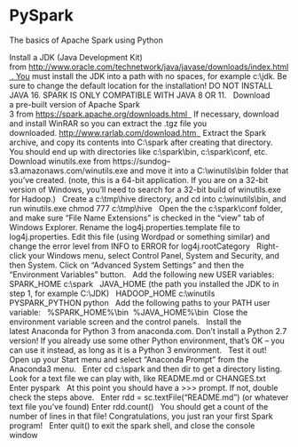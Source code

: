 # PySpark
The basics of Apache Spark using Python

Install a JDK (Java Development Kit) 
from http://www.oracle.com/technetwork/java/javase/downloads/index.html . You must install the JDK into a path with no spaces, for example c:\jdk. Be sure to change the default location for the installation! DO NOT INSTALL JAVA 16. SPARK IS ONLY COMPATIBLE WITH JAVA 8 OR 11.  
Download a pre-built version of Apache Spark 3 from https://spark.apache.org/downloads.html  
If necessary, download and install WinRAR so you can extract the .tgz file you downloaded. http://www.rarlab.com/download.htm  
Extract the Spark archive, and copy its contents into C:\spark after creating that directory. You should end up with directories like c:\spark\bin, c:\spark\conf, etc.  
Download winutils.exe from https://sundog–s3.amazonaws.com/winutils.exe and move it into a C:\winutils\bin folder that you’ve created. (note, this is a 64-bit application. If you are on a 32-bit version of Windows, you’ll need to search for a 32-bit build of winutils.exe for Hadoop.)  
Create a c:\tmp\hive directory, and cd into c:\winutils\bin, and run winutils.exe chmod 777 c:\tmp\hive  
Open the the c:\spark\conf folder, and make sure “File Name Extensions” is checked in the “view” tab of Windows Explorer. Rename the log4j.properties.template file to log4j.properties. Edit this file (using Wordpad or something similar) and change the error level from INFO to ERROR for log4j.rootCategory  
Right-click your Windows menu, select Control Panel, System and Security, and then System. Click on “Advanced System Settings” and then the “Environment Variables” button.  
Add the following new USER variables:  
SPARK_HOME c:\spark  
JAVA_HOME (the path you installed the JDK to in step 1, for example C:\JDK)  
HADOOP_HOME c:\winutils  
PYSPARK_PYTHON python  
Add the following paths to your PATH user variable:  
%SPARK_HOME%\bin 
%JAVA_HOME%\bin 
Close the environment variable screen and the control panels.  
Install the latest Anaconda for Python 3 from anaconda.com. Don’t install a Python 2.7 version! If you already use some other Python environment, that’s OK – you can use it instead, as long as it is a Python 3 environment.  
Test it out!  
Open up your Start menu and select “Anaconda Prompt” from the Anaconda3 menu.  
Enter cd c:\spark and then dir to get a directory listing.  
Look for a text file we can play with, like README.md or CHANGES.txt  
Enter pyspark  
At this point you should have a >>> prompt. If not, double check the steps above.  
Enter rdd = sc.textFile(“README.md”) (or whatever text file you’ve found) Enter rdd.count()  
You should get a count of the number of lines in that file! Congratulations, you just ran your first Spark program!  
Enter quit() to exit the spark shell, and close the console window  
